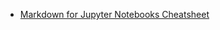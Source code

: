 - [Markdown for Jupyter Notebooks Cheatsheet](https://medium.com/ibm-data-science-experience/markdown-for-jupyter-notebooks-cheatsheet-386c05aeebed)
